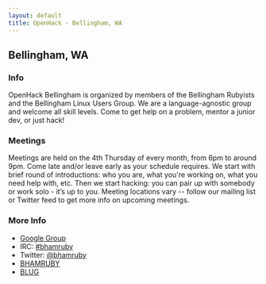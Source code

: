 ```yaml
---
layout: default
title: OpenHack - Bellingham, WA
---
```


## Bellingham, WA

### Info

OpenHack Bellingham is organized by members of the Bellingham Rubyists and the Bellingham Linux Users Group.  We are a language-agnostic group and welcome all skill levels.  Come to get help on a problem, mentor a junior dev, or just hack!

### Meetings

Meetings are held on the 4th Thursday of every month, from 6pm to around 9pm.  Come late and/or leave early as your schedule requires.  We start with brief round of introductions: who you are, what you're working on, what you need help with, etc.  Then we start hacking: you can pair up with somebody or work solo - it’s up to you.  Meeting locations vary -- follow our mailing list or Twitter feed to get more info on upcoming meetings.

### More Info

- [Google Group](https://groups.google.com/forum/?fromgroups#!forum/bellingham-openhack)
- IRC: [#bhamruby](irc://irc.oftc.net/#bhamruby)
- Twitter: [@bhamruby](https://twitter.com/bhamruby)
- [BHAMRUBY](http://bhamruby.org/)
- [BLUG](http://blug.org/)
